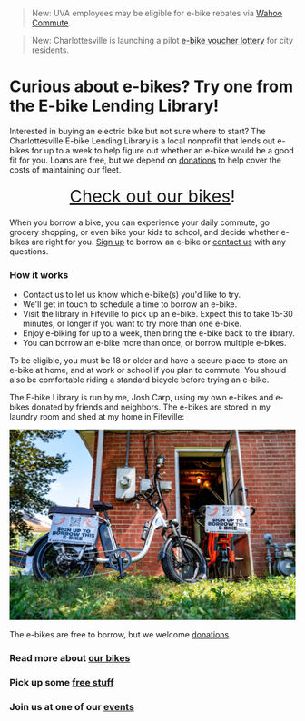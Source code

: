 > New: UVA employees may be eligible for e-bike rebates via
> [Wahoo Commute](https://parking.virginia.edu/wahoocommute).

> New: Charlottesville is launching a pilot
> [e-bike voucher lottery](https://cvilleebike.com/) for city residents.

# Curious about e-bikes? Try one from the E-bike Lending Library!

Interested in buying an electric bike but not sure where to start? The Charlottesville
E-bike Lending Library is a local nonprofit that lends out e-bikes for up to a week to
help figure out whether an e-bike would be a good fit for you. Loans are free, but we
depend on
[donations](https://www.every.org/charlottesville-e-bike-lending-library?suggestedAmounts=30%2C50%2C100&utm_campaign=donate-link#/donate)
to help cover the costs of maintaining our fleet.

<div style="text-align: center; font-size: 30px; margin: 20px"><a href="/our-bikes/">Check out our bikes</a>!</div>

When you borrow a bike, you can experience your daily commute, go grocery shopping, or
even bike your kids to school, and decide whether e-bikes are right for you.
[Sign up](https://forms.gle/ZykVSUUp2KPBHxfv5) to borrow an e-bike or
[contact us](mailto:hi@ebikelibrarycville.org) with any questions.

### How it works

- Contact us to let us know which e-bike(s) you'd like to try.
- We'll get in touch to schedule a time to borrow an e-bike.
- Visit the library in Fifeville to pick up an e-bike. Expect this to take 15-30 minutes,
  or longer if you want to try more than one e-bike.
- Enjoy e-biking for up to a week, then bring the e-bike back to the library.
- You can borrow an e-bike more than once, or borrow multiple e-bikes.

To be eligible, you must be 18 or older and have a secure place to store an e-bike at
home, and at work or school if you plan to commute. You should also be comfortable riding
a standard bicycle before trying an e-bike.

The E-bike Library is run by me, Josh Carp, using my own e-bikes and e-bikes donated by
friends and neighbors. The e-bikes are stored in my laundry room and shed at my home in
Fifeville:

<img src="/ebikes/DSC3796-scaled.jpg" width=600 alt="E-bikes at the library" />

The e-bikes are free to borrow, but we welcome
[donations](https://www.every.org/charlottesville-e-bike-lending-library?suggestedAmounts=30%2C50%2C100&utm_campaign=donate-link#/donate).

### Read more about [our bikes](/our-bikes)

### Pick up some [free stuff](/free-stuff)

### Join us at one of our [events](/events)
